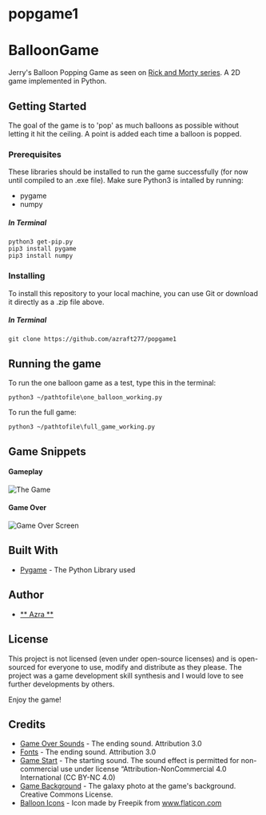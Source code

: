 # popgame1

# BalloonGame

Jerry's Balloon Popping Game as seen on [Rick and Morty series](https://en.wikipedia.org/wiki/Rick_and_Morty). A 2D game implemented in Python.

## Getting Started

The goal of the game is to 'pop' as much balloons as possible without letting it hit the ceiling. A point is added each time a balloon is popped.

### Prerequisites

These libraries should be installed to run the game successfully (for now until compiled to an .exe file). Make sure Python3 is intalled by running:

* pygame
* numpy

##### In Terminal
```
python3 get-pip.py
pip3 install pygame
pip3 install numpy
```

### Installing

To install this repository to your local machine, you can use Git or download it directly as a .zip file above.

##### In Terminal
```
git clone https://github.com/azraft277/popgame1
```

## Running the game
To run the one balloon game as a test, type this in the terminal:

```
python3 ~/pathtofile\one_balloon_working.py
```

To run the full game:
```
python3 ~/pathtofile\full_game_working.py
```

## Game Snippets
#### Gameplay
![The Game](https://github.com/azraft277/popgame1/blob/master/assets/gameplay.png)

#### Game Over 
![Game Over Screen](https://github.com/azra277/popgame1/blob/master/assets/gameover.png)

## Built With

* [Pygame](https://www.pygame.org/docs/) - The Python Library used


## Author

* [** Azra **](azraft277@protonmai.com)


## License

This project is not licensed (even under open-source licenses) and is open-sourced for everyone to use, modify and distribute as they please. The project was a game development skill synthesis and I would love to see further developments by others.

Enjoy the game!

## Credits

* [Game Over Sounds](http://soundbible.com/suggest.php?q=game+over&x=0&y=0) - The ending sound. Attribution 3.0
* [Fonts](http://soundbible.com/suggest.php?q=game+over&x=0&y=0) - The ending sound. Attribution 3.0
* [Game Start](http://www.orangefreesounds.com/) - The starting sound. The sound effect is permitted for non-commercial use under license “Attribution-NonCommercial 4.0 International (CC BY-NC 4.0)
* [Game Background](https://pixabay.com/photos/starry-sky-star-galaxies-andromeda-1654074/#) - The galaxy photo at the game's background. Creative Commons License.
* [Balloon Icons](https://www.flaticon.com/free-icon/balloon_206542) - Icon made by Freepik from www.flaticon.com
